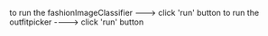 to run the fashionImageClassifier ---> click 'run' button
to run the outfitpicker ----> click 'run' button
